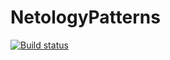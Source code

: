 # NetologyPatterns
[![Build status](https://ci.appveyor.com/api/projects/status/b13e8uxsrwpheg89?svg=true)](https://ci.appveyor.com/project/DENIVON95/netologypatterns)
